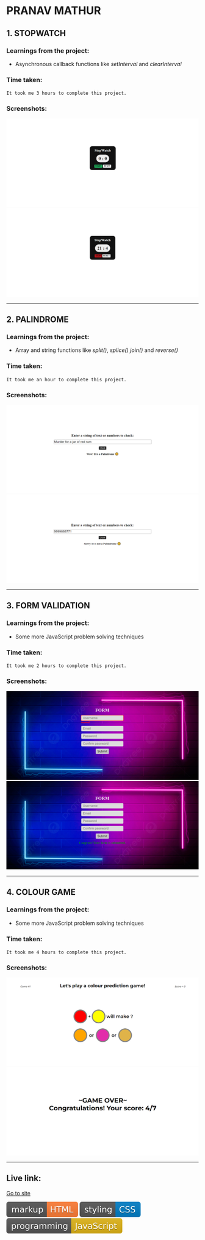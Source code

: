# PRANAV MATHUR

## 1. STOPWATCH

### Learnings from the project:

- Asynchronous callback functions like _setInterval_ and _clearInterval_

### Time taken:

    It took me 3 hours to complete this project.

### Screenshots:

![screencapture](./images/stopwatch1.png)
![screencapture](./images/stopwatch2.png)

---

## 2. PALINDROME

### Learnings from the project:

- Array and string functions like _split()_, _splice()_ _join()_ and _reverse()_

### Time taken:

    It took me an hour to complete this project.

### Screenshots:

![screencapture](./images/palindrome2.png)
![screencapture](./images/palindrome3.png)

---

## 3. FORM VALIDATION

### Learnings from the project:

- Some more JavaScript problem solving techniques

### Time taken:

    It took me 2 hours to complete this project.

### Screenshots:

![screencapture](./images/form1.png)
![screencapture](./images/form2.png)

---

## 4. COLOUR GAME

### Learnings from the project:

- Some more JavaScript problem solving techniques

### Time taken:

    It took me 4 hours to complete this project.

### Screenshots:

![screencapture](./images/colour1.png)
![screencapture](./images/colour2.png)

---

## Live link:

[Go to site](https://more-javascript-projects.netlify.app/)

![markup language](./images/markup-HTML-orange.svg)
![style sheet language](./images/styling-CSS-blue.svg)
![programming language](./images/programming-JavaScript-yellow.svg)
